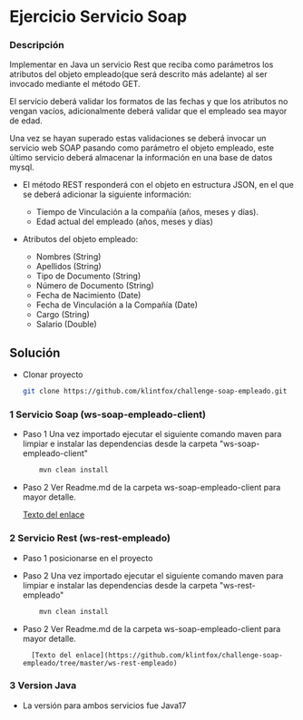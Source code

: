 # Ejercicio Servicio Soap

### Descripción

Implementar en Java un servicio Rest que reciba como parámetros los atributos del objeto empleado(que será descrito más adelante) al ser invocado mediante el método GET. 

El servicio deberá validar los formatos de las fechas y que los atributos no vengan vacíos, adicionalmente deberá validar que el empleado sea mayor de edad.

Una vez se hayan superado estas validaciones se deberá invocar un servicio web SOAP pasando como parámetro el objeto empleado, este último servicio deberá almacenar la información en una base de datos mysql. 

- El método REST responderá con el objeto en estructura JSON, en el que se deberá adicionar la siguiente información:
  - Tiempo de Vinculación a la compañía (años, meses y días).
  - Edad actual del empleado (años, meses y días)

- Atributos del objeto empleado:
  - Nombres (String)
  - Apellidos (String)
  - Tipo de Documento (String)
  - Número de Documento (String)
  - Fecha de Nacimiento (Date)
  - Fecha de Vinculación a la Compañía (Date)
  - Cargo (String)
  - Salario (Double)
  
## Solución

- Clonar proyecto 

	```sh
	git clone https://github.com/klintfox/challenge-soap-empleado.git
	```

### 1 Servicio Soap (ws-soap-empleado-client)

- Paso 1 Una vez importado ejecutar el siguiente comando maven para limpiar e instalar las dependencias desde la carpeta "ws-soap-empleado-client"
	
	```sh
		mvn clean install
	```	
 
- Paso 2 Ver Readme.md de la carpeta ws-soap-empleado-client para mayor detalle.

	[Texto del enlace](https://github.com/klintfox/challenge-soap-empleado/tree/master/ws-rest-empleado)


### 2 Servicio Rest (ws-rest-empleado)

- Paso 1 posicionarse en el proyecto 

- Paso 2 Una vez importado ejecutar el siguiente comando maven para limpiar e instalar las dependencias desde la carpeta "ws-rest-empleado" 
	
	```sh
		mvn clean install
	```	
 
- Paso 2 Ver Readme.md de la carpeta ws-soap-empleado-client para mayor detalle.

		[Texto del enlace](https://github.com/klintfox/challenge-soap-empleado/tree/master/ws-rest-empleado)


### 3 Version Java

- La versión para ambos servicios fue Java17 

